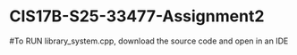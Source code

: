 # CIS17B-S25-33477-Assignment2
#To RUN library_system.cpp, download the source code and open in an IDE
